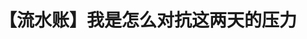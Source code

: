 ---
title: 【流水账】我是怎么对抗这两天的压力
tags: [Austim, AS, ASD]
color: danger
description: 压力山大时要好好爱自己
external_url: http://mp.weixin.qq.com/s?__biz=MzIyMzgyMjY5NQ==&amp;mid=2247484033&amp;idx=1&amp;sn=62705fd2cceedc09be8ef800b946dfcd&amp;chksm=e8191489df6e9d9fc47dd84938c2a769737100c7163f0c9ef9085c21096da55ce46cc41f812e&amp;scene=27#wechat_redirect
---